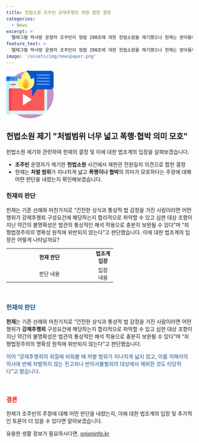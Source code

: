 ```yaml
---
title: 헌법소원 조주빈 강제추행죄 위헌 합헌 결정
categories:
  - News
excerpt: >
  텔레그램 박사방 운영자 조주빈이 형법 298조에 대한 헌법소원을 제기했으나 헌재는 받아들이지 않았다. 조주빈과 공범 강훈은 여성을 협박하고 성 착취물을 제작하며 유포한 혐의로 기소됐다. 조씨는 형법 298조의 처벌 범위가 넓고 폭행·협박의 의미가 모호하다고 주장했지만, 헌재는 이를 합헌 결정하며 기존 선례를 따라 판단했다. 대법원은 이미 강제추행 혐의로 징역 4년을 확정했으며, 이전에도 여성 피해자들을 협박하고 성 착취물을 제작한 혐의로 징역 42년이 확정돼 복역 중이다.
feature_text: >
  텔레그램 박사방 운영자 조주빈이 형법 298조에 대한 헌법소원을 제기했으나 헌재는 받아들이지 않았다. 조주빈과 공범 강훈은 여성을 협박하고 성 착취물을 제작하며 유포한 혐의로 기소됐다. 조씨는 형법 298조의 처벌 범위가 넓고 폭행·협박의 의미가 모호하다고 주장했지만, 헌재는 이를 합헌 결정하며 기존 선례를 따라 판단했다. 대법원은 이미 강제추행 혐의로 징역 4년을 확정했으며, 이전에도 여성 피해자들을 협박하고 성 착취물을 제작한 혐의로 징역 42년이 확정돼 복역 중이다.
image: '/assets/img/newspaper.png'
---
```


<p><img src="/assets/img/news.png" alt="rentncar 속보" /></p>

<h2 data-ke-size="size26">헌법소원 제기 "처벌범위 너무 넓고 폭행·협박 의미 모호"</h2>

<p data-ke-size="size16">헌법소원 제기와 관련하여 헌재의 결정 및 이에 대한 법조계의 입장을 살펴보겠습니다.</p>

<ul>
  <li><b>조주빈</b> 운영자가 제기한 <b>헌법소원</b> 사건에서 재판관 전원일치 의견으로 합헌 결정</li>
  <li>헌재는 <b>처벌 범위</b>가 지나치게 넓고 <b>폭행이나 협박</b>의 의미가 모호하다는 주장에 대해 어떤 판단을 내렸는지 확인해보겠습니다.</li>
</ul>

<h3>헌재의 판단</h3>

<p data-ke-size="size16">헌재는 기존 선례와 마찬가지로 “건전한 상식과 통상적 법 감정을 가진 사람이라면 어떤 행위가 강제추행죄 구성요건에 해당하는지 합리적으로 파악할 수 있고 심판 대상 조항이 지닌 약간의 불명확성은 법관의 통상적인 해석 작용으로 충분히 보완될 수 있다”며 “죄형법정주의의 명확성 원칙에 위반되지 않는다”고 판단했습니다. 이에 대한 법조계의 입장은 어떻게 나타날까요?</p>

<table>
  <colgroup>
    <col width="234" style="width: 175pt;" />
    <col width="56" style="width: 42pt;" />
  </colgroup>
  <tbody>
    <tr>
      <td style="text-align: center; height: 17px;"><b>헌재 판단</b></td>
      <td style="text-align: center; height: 17px;"><b>법조계 입장</b></td>
    </tr>
    <tr>
      <td style="text-align: center; height: 17px;">판단 내용</td>
      <td style="text-align: center; height: 17px;">입장 내용</td>
    </tr>
  </tbody>
</table>

<p data-ke-size="size16">&nbsp;</p>

<h3><span style="color: #1a5490;">헌재의 판단</span></h3>

<p data-ke-size="size16"><b>헌재</b>는 기존 선례와 마찬가지로 “건전한 상식과 통상적 법 감정을 가진 사람이라면 어떤 행위가 <b>강제추행죄</b> 구성요건에 해당하는지 합리적으로 파악할 수 있고 심판 대상 조항이 지닌 약간의 불명확성은 법관의 통상적인 해석 작용으로 충분히 보완될 수 있다”며 “죄형법정주의의 명확성 원칙에 위반되지 않는다”고 판단했습니다.</p>

<p data-ke-size="size16"><span style="color: #1a5490;">이어 “강제추행죄의 죄질에 비춰볼 때 처벌 범위가 지나치게 넓지 않고, 이를 피해자의 의사에 반해 처벌하지 않는 친고죄나 반의사불벌죄의 대상에서 제외한 것도 타당하다”고 봤습니다.</span></p>

<p data-ke-size="size16">&nbsp;</p>

<h3><b><span style="color: #ee2323;">결론</span></b></h3>

<p data-ke-size="size16">헌재가 조주빈의 주장에 대해 어떤 판단을 내렸는지, 이에 대한 법조계의 입장 및 추가적인 토론이 더 있을 수 있다면 알아보겠습니다.</p>
유용한 생활 정보가 필요하시다면, <a href="https://onioninfo.kr" rel="dofollow">onioninfo.kr</a>


